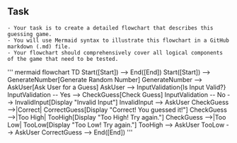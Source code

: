 ## Task
    - Your task is to create a detailed flowchart that describes this guessing game. 
    - You will use Mermaid syntax to illustrate this flowchart in a GitHub markdown (.md) file. 
    - Your flowchart should comprehensively cover all logical components of the game that need to be tested.

''' mermaid
flowchart TD
    Start([Start]) --> End([End])
    Start([Start]) --> GenerateNumber[Generate Random Number]
    GenerateNumber --> AskUser[Ask User for a Guess]
    AskUser --> InputValidation{Is Input Valid?}
    InputValidation -- Yes --> CheckGuess[Check Guess]
    InputValidation -- No --> InvalidInput[Display "Invalid Input"]
    InvalidInput --> AskUser
    CheckGuess -->|Correct| CorrectGuess[Display "Correct! You guessed it!"]
    CheckGuess -->|Too High| TooHigh[Display "Too High! Try again."]
    CheckGuess -->|Too Low| TooLow[Display "Too Low! Try again."]
    TooHigh --> AskUser
    TooLow --> AskUser
    CorrectGuess --> End([End])
'''

